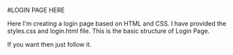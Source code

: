 #LOGIN PAGE HERE

Here I'm creating a login page based on HTML and CSS.
I have provided the styles.css and login.html file.
This is the basic structure of Login Page.

If you want then just follow it.
